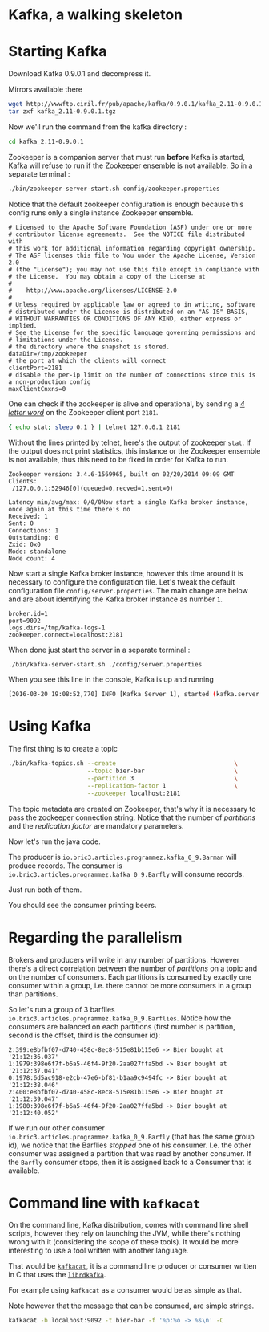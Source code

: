 
# Kafka, a walking skeleton





# Starting Kafka

Download Kafka 0.9.0.1 and decompress it.

Mirrors available there

```bash
wget http://wwwftp.ciril.fr/pub/apache/kafka/0.9.0.1/kafka_2.11-0.9.0.1.tgz
tar zxf kafka_2.11-0.9.0.1.tgz
```

Now we'll run the command from the kafka directory :

```bash
cd kafka_2.11-0.9.0.1
```

Zookeeper is a companion server that must run **before** Kafka is started, Kafka will refuse to
run if the Zookeeper ensemble is not available. So in a separate terminal :


```bash
./bin/zookeeper-server-start.sh config/zookeeper.properties
```

Notice that the default zookeeper configuration is enough because this config runs only a single instance
Zookeeper ensemble.

```
# Licensed to the Apache Software Foundation (ASF) under one or more
# contributor license agreements.  See the NOTICE file distributed with
# this work for additional information regarding copyright ownership.
# The ASF licenses this file to You under the Apache License, Version 2.0
# (the "License"); you may not use this file except in compliance with
# the License.  You may obtain a copy of the License at
#
#    http://www.apache.org/licenses/LICENSE-2.0
#
# Unless required by applicable law or agreed to in writing, software
# distributed under the License is distributed on an "AS IS" BASIS,
# WITHOUT WARRANTIES OR CONDITIONS OF ANY KIND, either express or implied.
# See the License for the specific language governing permissions and
# limitations under the License.
# the directory where the snapshot is stored.
dataDir=/tmp/zookeeper
# the port at which the clients will connect
clientPort=2181
# disable the per-ip limit on the number of connections since this is a non-production config
maxClientCnxns=0
```

One can check if the zookeeper is alive and operational, by sending a [_4 letter word_](https://zookeeper.apache.org/doc/trunk/zookeeperAdmin.html#The+Four+Letter+Words)
on the Zookeeper client port `2181`.

```bash
{ echo stat; sleep 0.1 } | telnet 127.0.0.1 2181
```

Without the lines printed by telnet, here's the output of zookeeper `stat`. If the output does not
print statistics, this instance or the Zookeeper ensemble is not available, thus this need to be fixed in order
for Kafka to run.

```
Zookeeper version: 3.4.6-1569965, built on 02/20/2014 09:09 GMT
Clients:
 /127.0.0.1:52946[0](queued=0,recved=1,sent=0)

Latency min/avg/max: 0/0/0Now start a single Kafka broker instance, once again at this time there's no
Received: 1
Sent: 0
Connections: 1
Outstanding: 0
Zxid: 0x0
Mode: standalone
Node count: 4
```


Now start a single Kafka broker instance, however this time around it is necessary to configure the
configuration file. Let's tweak the default configuration file `config/server.properties`. The main change are below
and are about identifying the Kafka broker instance as number `1`.

```
broker.id=1
port=9092
logs.dirs=/tmp/kafka-logs-1
zookeeper.connect=localhost:2181
```

When done just start the server in a separate terminal :

```bash
./bin/kafka-server-start.sh ./config/server.properties
```

When you see this line in the console, Kafka is up and running

```bash
[2016-03-20 19:08:52,770] INFO [Kafka Server 1], started (kafka.server.KafkaServer)
```

# Using Kafka

The first thing is to create a topic

```bash
./bin/kafka-topics.sh --create                                 \
                      --topic bier-bar                         \
                      --partition 3                            \
                      --replication-factor 1                   \
                      --zookeeper localhost:2181
```

The topic metadata are created on Zookeeper, that's why it is necessary to pass the zookeeper connection string.
Notice that the number of _partitions_ and the _replication factor_ are mandatory parameters.

Now let's run the java code.

The producer is `io.bric3.articles.programmez.kafka_0_9.Barman` will produce records.
The consumer is `io.bric3.articles.programmez.kafka_0_9.Barfly` will consume records.

Just run both of them.

You should see the consumer printing beers.

# Regarding the parallelism

Brokers and producers will write in any number of partitions. However there's a direct correlation between the number
of _partitions_ on a topic and on the number of consumers.
Each partitions is consumed by exactly one consumer within a group, i.e. there cannot be more consumers in a group
than partitions.

So let's run a group of 3 barflies `io.bric3.articles.programmez.kafka_0_9.Barflies`. Notice how the consumers are
balanced on each partitions (first number is partition, second is the offset, third is the consumer id):

```
2:399:e8bfbf07-d740-458c-8ec8-515e81b115e6 -> Bier bought at '21:12:36.037'
1:1979:398e6f7f-b6a5-46f4-9f20-2aa027ffa5bd -> Bier bought at '21:12:37.041'
0:1978:6d5ac918-e2cb-47e6-bf81-b1aa9c9494fc -> Bier bought at '21:12:38.046'
2:400:e8bfbf07-d740-458c-8ec8-515e81b115e6 -> Bier bought at '21:12:39.047'
1:1980:398e6f7f-b6a5-46f4-9f20-2aa027ffa5bd -> Bier bought at '21:12:40.052'
```

If we run our other consumer `io.bric3.articles.programmez.kafka_0_9.Barfly` (that has the same group id), we notice
that the Barflies _stopped_ one of his consumer. I.e. the other consumer was assigned a partition that was read by
another consumer. If the `Barfly` consumer stops, then it is assigned back to a Consumer that is available.


# Command line with `kafkacat`

On the command line, Kafka distribution, comes with command line shell scripts, however they rely on launching
the JVM, while there's nothing wrong with it (considering the scope of these tools).
It would be more interesting to use a tool written with another language.

That would be [`kafkacat`](https://github.com/edenhill/kafkacat), it is a command line producer or consumer
written in C that uses the [`librdkafka`](https://github.com/edenhill/librdkafka).

For example using `kafkacat` as a consumer would be as simple as that.

Note however that the message that can be consumed, are simple strings.

```bash
kafkacat -b localhost:9092 -t bier-bar -f '%p:%o -> %s\n' -C
```



